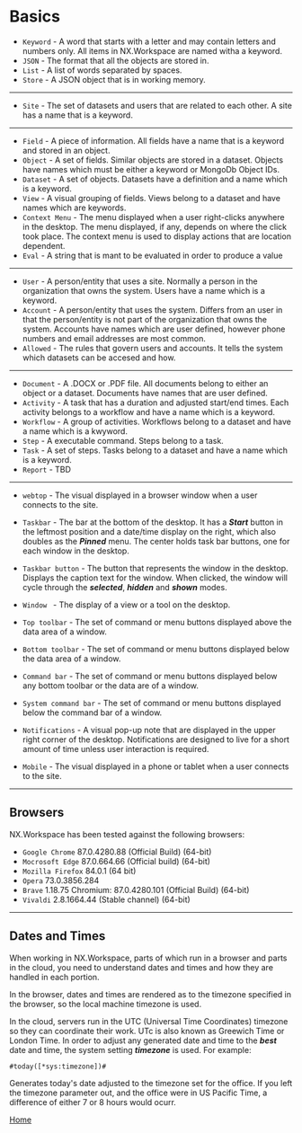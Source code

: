 # Basics

* ```Keyword``` - A word that starts with a letter and may contain letters and numbers only.  All items in NX.Workspace are named witha a keyword.
* ```JSON``` - The format that all the objects are stored in.
* ```List``` - A list of words separated by spaces.
* ```Store``` - A JSON object that is in working memory.

---

* ```Site``` - The set of datasets and users that are related to each other.  A site has a name that is a keyword.

---

* ```Field``` - A piece of information.  All fields have a name that is a keyword and stored in an object.
* ```Object``` - A set of fields.  Similar objects are stored in a dataset.  Objects have names which must be either a keyword or MongoDb Object IDs.
* ```Dataset``` - A set of objects.  Datasets have a definition and a name which is a keyword.
* ```View``` - A visual grouping of fields.  Views belong to a dataset and have names which are keywords.
* ```Context Menu``` - The menu displayed when a user right-clicks anywhere in the desktop.  The menu displayed, if any, depends on where the click took place. The context menu is used to display actions that are location dependent.
* ```Eval``` - A string that is mant to be evaluated in order to produce a value

---

* ```User``` - A person/entity that uses a site.  Normally a person in the organization that owns the system.  Users have a name which is a keyword.
* ```Account``` - A person/entity that uses the system.  Differs from an user in that the person/entity is not part of the organization that owns the system.  Accounts have names which are user defined, however phone numbers and email addresses are most common.
* ```Allowed``` - The rules that govern users and accounts.  It tells the system which datasets can be accesed and how.

---

* ```Document``` - A .DOCX or .PDF file.  All documents belong to either an object or a dataset.  Documents have names that are user defined.
* ```Activity``` - A task that has a duration and adjusted start/end times. Each activity belongs to a workflow and have a name which is a keyword.
* ```Workflow``` - A group of activities.  Workflows belong to a dataset and have a name which is a kwyword.
* ```Step``` - A executable command.  Steps belong to a task.
* ```Task``` - A set of steps.  Tasks belong to a dataset and have a name which is a keyword.
* ```Report``` - TBD

---

* ```webtop``` - The visual displayed in a browser window when a user connects to the site.
* ```Taskbar``` - The bar at the bottom of the desktop.  It has a ***Start*** button in the leftmost position and a date/time display on the right, which also doubles as the ***Pinned*** menu.  The center holds task bar buttons, one for each window in the desktop.
* ```Taskbar button``` - The button that represents the window in the desktop.  Displays the caption text for the window.  When clicked, the window will cycle through the ***selected***, ***hidden*** and ***shown*** modes.
* ```Window ``` - The display of a view or a tool on the desktop.
* ```Top toolbar``` - The set of command or menu buttons displayed above the data area of a window.
* ```Bottom toolbar``` - The set of command or menu buttons displayed below the data area of a window.
* ```Command bar``` - The set of command or menu buttons displayed below any bottom toolbar or the data are of a window.
* ```System command bar``` - The set of command or menu buttons displayed below the command bar of a window.
* ```Notifications``` - A visual pop-up note that are displayed in the upper right corner of the desktop.  Notifications are designed to live for a short amount of time unless user interaction is required.

* ```Mobile``` - The visual displayed in a phone or tablet when a user connects to the site.

---

## Browsers

NX.Workspace has been tested against the following browsers:

* ```Google Chrome``` 87.0.4280.88 (Official Build) (64-bit)
* ```Mocrosoft Edge``` 87.0.664.66 (Official build) (64-bit)
* ```Mozilla Firefox``` 84.0.1 (64 bit)
* ```Opera``` 73.0.3856.284
* ```Brave``` 1.18.75 Chromium: 87.0.4280.101 (Official Build) (64-bit)
* ```Vivaldi``` 2.8.1664.44 (Stable channel) (64-bit)

---

## Dates and Times

When working in NX.Workspace, parts of which run in a browser and parts in the cloud, you need to understand dates and times and how they are handled
in each portion.

In the browser, dates and times are rendered as to the timezone specified in the browser, so the local machine timezone is used.

In the cloud, servers run in the UTC (Universal Time Coordinates) timezone so they can coordinate their work.  UTc is also known as Greewich 
Time or London Time.  In order to adjust any generated date and time to the  ***best*** date and time, the system setting ***timezone*** is
used.  For example:

```
#today([*sys:timezone])#
```

Generates today's date adjusted to the timezone set for the office.  If you left the timezone parameter out, and the office were in US Pacific
Time, a difference of either 7 or 8 hours would ocurr.  



[Home](../README.md)
